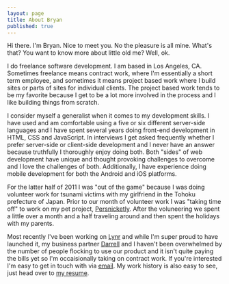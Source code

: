 ```yaml
---
layout: page
title: About Bryan
published: true
---
```


Hi there. I'm Bryan. Nice to meet you. No the pleasure is all mine.
What's that? You want to know more about little old me? Well, ok.

I do freelance software development. I am based in Los Angeles, CA.
Sometimes freelance means contract work, where I'm essentially a short
term employee, and sometimes it means project based work where I build
sites or parts of sites for individual clients. The project based work
tends to be my favorite because I get to be a lot more involved in the
process and I like building things from scratch.

I consider myself a generalist when it comes to my development skills.
I have used and am comfortable using a five or six different server-side
languages and I have spent several years doing front-end development in
HTML, CSS and JavaScript. In interviews I get asked frequently whether I
prefer server-side or client-side development and I never have an answer
because truthfully I thoroughly enjoy doing both. Both "sides" of web
development have unique and thought provoking challenges to overcome and
I love the challenges of both. Additionally, I have experience doing
mobile development for both the Android and iOS platforms.

For the latter half of 2011 I was "out of the game" because I was doing
volunteer work for tsunami victims with my girlfriend in the Tohoku
prefecture of Japan. Prior to our month of volunteer work I was "taking
time off" to work on my pet project, [Persnicketly](http://persnicketly.com).
After the voluneering we spent a little over a month and a half traveling
around and then spent the holidays with my parents.

Most recently I've been working on [Lynr](https://www.lynr.co) and while
I'm super proud to have launched it, my business partner [Darrell](http://darrellwhitelaw.com)
and I haven't been overwhelmed by the number of people flocking to use
our product and it isn't quite paying the bills yet so I'm occaisionally
taking on contract work. If you're interested I'm easy to get in touch
with via [email](mailto:mail@bryanwrit.es). My work history is also easy
to see, just head over to [my resume](/resume/).
